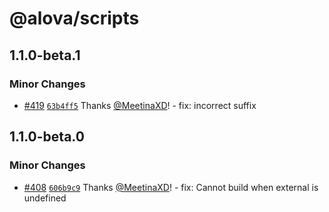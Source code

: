 # @alova/scripts

## 1.1.0-beta.1

### Minor Changes

- [#419](https://github.com/alovajs/alova/pull/419) [`63b4ff5`](https://github.com/alovajs/alova/commit/63b4ff5fae1a98dfd07558b2795eb39d914c69e6) Thanks [@MeetinaXD](https://github.com/MeetinaXD)! - fix: incorrect suffix

## 1.1.0-beta.0

### Minor Changes

- [#408](https://github.com/alovajs/alova/pull/408) [`606b9c9`](https://github.com/alovajs/alova/commit/606b9c991606600ac313ab8d249ef607f79e38b1) Thanks [@MeetinaXD](https://github.com/MeetinaXD)! - fix: Cannot build when external is undefined
